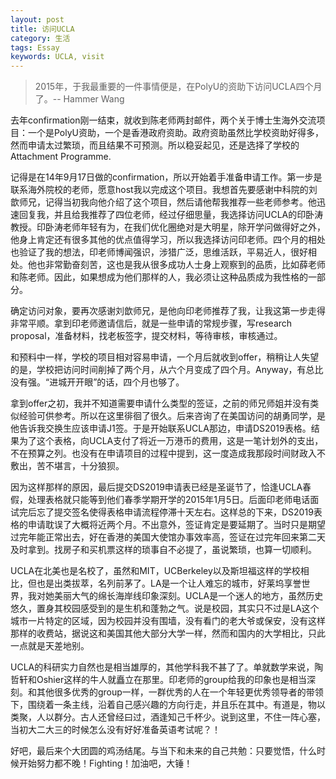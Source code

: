 ```yaml
---
layout: post
title: 访问UCLA
category: 生活
tags: Essay
keywords: UCLA, visit
---
```


> 2015年，于我最重要的一件事情便是，在PolyU的资助下访问UCLA四个月了。-- Hammer Wang

去年confirmation刚一结束，就收到陈老师两封邮件，两个关于博士生海外交流项目：一个是PolyU资助，一个是香港政府资助。政府资助虽然比学校资助好得多，然而申请太过繁琐，而且结果不可预测。所以稳妥起见，还是选择了学校的Attachment Programme.  

记得是在14年9月17日做的confirmation，所以开始着手准备申请工作。第一步是联系海外院校的老师，愿意host我以完成这个项目。我想首先要感谢中科院的刘歆师兄，记得当初我向他介绍了这个项目，然后请他帮我推荐一些老师参考。他迅速回复我，并且给我推荐了四位老师，经过仔细思量，我选择访问UCLA的印卧涛教授。印卧涛老师年轻有为，在我们优化圈绝对是大明星，除开学问做得好之外，他身上肯定还有很多其他的优点值得学习，所以我选择访问印老师。四个月的相处也验证了我的想法，印老师博闻强识，涉猎广泛，思维活跃，平易近人，很好相处。他也非常勤奋刻苦，这也是我从很多成功人士身上观察到的品质，比如薛老师和陈老师。因此，如果想成为他们那样的人，我必须让这种品质成为我性格的一部分。  

确定访问对象，要再次感谢刘歆师兄，是他向印老师推荐了我，让我这第一步走得非常平顺。拿到印老师邀请信后，就是一些申请的常规步骤，写research proposal，准备材料，找老板签字，提交材料，等待审核，审核通过。  

和预料中一样，学校的项目相对容易申请，一个月后就收到offer，稍稍让人失望的是，学校把访问时间削掉了两个月，从六个月变成了四个月。Anyway，有总比没有强。“进城开开眼”的话，四个月也够了。  

拿到offer之初，我并不知道需要申请什么类型的签证，之前的师兄师姐并没有类似经验可供参考。所以在这里徘徊了很久。后来咨询了在美国访问的胡勇同学，是他告诉我交换生应该申请J1签。于是开始联系UCLA那边，申请DS2019表格。结果为了这个表格，向UCLA支付了将近一万港币的费用，这是一笔计划外的支出，不在预算之列。也没有在申请项目的过程中提到，这一度造成我那段时间财政入不敷出，苦不堪言，十分狼狈。  

因为这样那样的原因，最后提交DS2019申请表已经是圣诞节了，恰逢UCLA春假，处理表格就只能等到他们春季学期开学的2015年1月5日。后面印老师电话面试完后忘了提交签名使得表格申请流程停滞十天左右。这样总的下来，DS2019表格的申请耽误了大概将近两个月。不出意外，签证肯定是要延期了。当时只是期望过完年能正常出去，好在香港的美国大使馆办事效率高，签证在过完年回来第二天及时拿到。找房子和买机票这样的琐事自不必提了，虽说繁琐，也算一切顺利。  

UCLA在北美也是名校了，虽然和MIT，UCBerkeley以及斯坦福这样的学校相比，但也是出类拔萃，名列前茅了。LA是一个让人难忘的城市，好莱坞享誉世界，我对她美丽大气的绵长海岸线印象深刻。UCLA是一个迷人的地方，虽然历史悠久，置身其校园感受到的是生机和蓬勃之气。说是校园，其实只不过是LA这个城市一片特定的区域，因为校园并没有围墙，没有看门的老大爷或保安，没有这样那样的收费站，据说这和美国其他大部分大学一样，然而和国内的大学相比，只此一点就是天差地别。  

UCLA的科研实力自然也是相当雄厚的，其他学科我不甚了了。单就数学来说，陶哲轩和Oshier这样的牛人就矗立在那里。印老师的group给我的印象也是相当深刻。和其他很多优秀的group一样，一群优秀的人在一个年轻更优秀领导者的带领下，围绕着一条主线，沿着自己感兴趣的方向行走，并且乐在其中。有道是，物以类聚，人以群分。古人还曾经曰过，酒逢知己千杯少。说到这里，不住一阵心塞，当初大二大三的时候怎么没有好好准备英语考试呢？！  

好吧，最后来个大团圆的鸡汤结尾。与当下和未来的自己共勉：只要觉悟，什么时候开始努力都不晚！Fighting！加油吧，大锤！